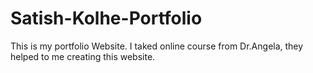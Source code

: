 # Satish-Kolhe-Portfolio
This is my portfolio Website. I taked online course from Dr.Angela, they helped to me creating this website.
